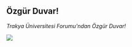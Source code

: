 ## Özgür Duvar!

*Trakya Üniversitesi Forumu'ndan Özgür Duvar!*

![](https://scontent-a-vie.xx.fbcdn.net/hphotos-ash3/t1.0-9/1384365_511392242283665_322222789_n.jpg)